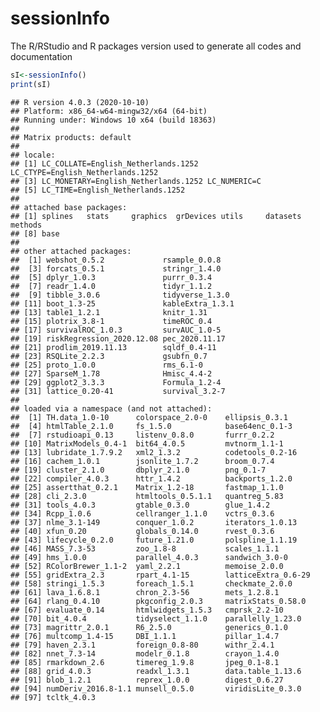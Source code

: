 sessionInfo
================

The R/RStudio and R packages version used to generate all codes and
documentation

``` r
sI<-sessionInfo()
print(sI)
```

    ## R version 4.0.3 (2020-10-10)
    ## Platform: x86_64-w64-mingw32/x64 (64-bit)
    ## Running under: Windows 10 x64 (build 18363)
    ## 
    ## Matrix products: default
    ## 
    ## locale:
    ## [1] LC_COLLATE=English_Netherlands.1252  LC_CTYPE=English_Netherlands.1252   
    ## [3] LC_MONETARY=English_Netherlands.1252 LC_NUMERIC=C                        
    ## [5] LC_TIME=English_Netherlands.1252    
    ## 
    ## attached base packages:
    ## [1] splines   stats     graphics  grDevices utils     datasets  methods  
    ## [8] base     
    ## 
    ## other attached packages:
    ##  [1] webshot_0.5.2             rsample_0.0.8            
    ##  [3] forcats_0.5.1             stringr_1.4.0            
    ##  [5] dplyr_1.0.3               purrr_0.3.4              
    ##  [7] readr_1.4.0               tidyr_1.1.2              
    ##  [9] tibble_3.0.6              tidyverse_1.3.0          
    ## [11] boot_1.3-25               kableExtra_1.3.1         
    ## [13] table1_1.2.1              knitr_1.31               
    ## [15] plotrix_3.8-1             timeROC_0.4              
    ## [17] survivalROC_1.0.3         survAUC_1.0-5            
    ## [19] riskRegression_2020.12.08 pec_2020.11.17           
    ## [21] prodlim_2019.11.13        sqldf_0.4-11             
    ## [23] RSQLite_2.2.3             gsubfn_0.7               
    ## [25] proto_1.0.0               rms_6.1-0                
    ## [27] SparseM_1.78              Hmisc_4.4-2              
    ## [29] ggplot2_3.3.3             Formula_1.2-4            
    ## [31] lattice_0.20-41           survival_3.2-7           
    ## 
    ## loaded via a namespace (and not attached):
    ##  [1] TH.data_1.0-10      colorspace_2.0-0    ellipsis_0.3.1     
    ##  [4] htmlTable_2.1.0     fs_1.5.0            base64enc_0.1-3    
    ##  [7] rstudioapi_0.13     listenv_0.8.0       furrr_0.2.2        
    ## [10] MatrixModels_0.4-1  bit64_4.0.5         mvtnorm_1.1-1      
    ## [13] lubridate_1.7.9.2   xml2_1.3.2          codetools_0.2-16   
    ## [16] cachem_1.0.1        jsonlite_1.7.2      broom_0.7.4        
    ## [19] cluster_2.1.0       dbplyr_2.1.0        png_0.1-7          
    ## [22] compiler_4.0.3      httr_1.4.2          backports_1.2.0    
    ## [25] assertthat_0.2.1    Matrix_1.2-18       fastmap_1.1.0      
    ## [28] cli_2.3.0           htmltools_0.5.1.1   quantreg_5.83      
    ## [31] tools_4.0.3         gtable_0.3.0        glue_1.4.2         
    ## [34] Rcpp_1.0.6          cellranger_1.1.0    vctrs_0.3.6        
    ## [37] nlme_3.1-149        conquer_1.0.2       iterators_1.0.13   
    ## [40] xfun_0.20           globals_0.14.0      rvest_0.3.6        
    ## [43] lifecycle_0.2.0     future_1.21.0       polspline_1.1.19   
    ## [46] MASS_7.3-53         zoo_1.8-8           scales_1.1.1       
    ## [49] hms_1.0.0           parallel_4.0.3      sandwich_3.0-0     
    ## [52] RColorBrewer_1.1-2  yaml_2.2.1          memoise_2.0.0      
    ## [55] gridExtra_2.3       rpart_4.1-15        latticeExtra_0.6-29
    ## [58] stringi_1.5.3       foreach_1.5.1       checkmate_2.0.0    
    ## [61] lava_1.6.8.1        chron_2.3-56        mets_1.2.8.1       
    ## [64] rlang_0.4.10        pkgconfig_2.0.3     matrixStats_0.58.0 
    ## [67] evaluate_0.14       htmlwidgets_1.5.3   cmprsk_2.2-10      
    ## [70] bit_4.0.4           tidyselect_1.1.0    parallelly_1.23.0  
    ## [73] magrittr_2.0.1      R6_2.5.0            generics_0.1.0     
    ## [76] multcomp_1.4-15     DBI_1.1.1           pillar_1.4.7       
    ## [79] haven_2.3.1         foreign_0.8-80      withr_2.4.1        
    ## [82] nnet_7.3-14         modelr_0.1.8        crayon_1.4.0       
    ## [85] rmarkdown_2.6       timereg_1.9.8       jpeg_0.1-8.1       
    ## [88] grid_4.0.3          readxl_1.3.1        data.table_1.13.6  
    ## [91] blob_1.2.1          reprex_1.0.0        digest_0.6.27      
    ## [94] numDeriv_2016.8-1.1 munsell_0.5.0       viridisLite_0.3.0  
    ## [97] tcltk_4.0.3

